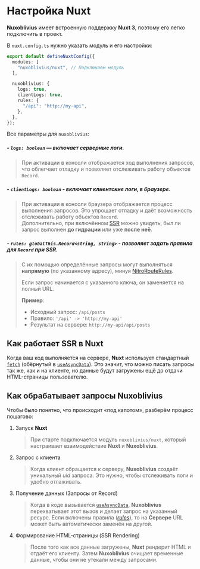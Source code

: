 # Настройка **Nuxt**

**Nuxoblivius** имеет встроенную поддержку **Nuxt 3**, поэтому его легко подключить в проект.

В `nuxt.config.ts` нужно указать модуль и его настройки:

```ts
export default defineNuxtConfig({
  modules: [
    "nuxoblivius/nuxt", // Подключаем модуль
  ],

  nuxoblivius: {
    logs: true,
    clientLogs: true,
    rules: {
      "/api": "http://my-api",
    },
  },
});
```

Все параметры для `nuxoblivius`:

##### - `logs: boolean` — включает серверные логи.

> При активации в консоли отображается ход выполнения запросов, что облегчает отладку и позволяет отслеживать работу объектов `Record`.

##### - `clientLogs: boolean` - включает клиентские логи, в браузере.

> При активации в консоли браузера отображается процесс выполнения запросов. Это упрощает отладку и даёт возможность отслеживать работу объектов `Record`.  
> Дополнительно, при включённом [SSR]() можно увидеть, был ли запрос выполнен **до гидрации** или уже **после неё**.

##### - `rules: globalThis.Record<string, string>` - позволяет задать правила для `Record` при SSR.

> С их помощью определённые запросы могут выполняться **напрямую** (по указанному адресу), минуя [NitroRouteRules](https://nuxt.com/docs/4.x/api/nuxt-config#routerules-1).
>
> Eсли запрос начинается с указанного ключа, он заменяется на полный URL.
>
> **Пример**:
>
> - Исходный запрос: `/api/posts`
> - Правило: `'/api' -> 'http://my-api'`
> - Результат на сервере: `http://my-api/api/posts`

## Как работает **SSR** в **Nuxt**

Когда ваш код выполняется на сервере, **Nuxt** использует стандартный [`fetch`](https://developer.mozilla.org/en-US/docs/Web/API/Fetch_API) (обёрнутый в [`useAsyncData`](https://nuxt.com/docs/4.x/api/composables/use-async-data)).
Это значит, что можно писать запросы так же, как и на клиенте, но данные будут загружены ещё до отдачи HTML-страницы пользователю.

## Как обрабатывает запросы **Nuxoblivius**

Чтобы было понятно, что происходит «под капотом», разберём процесс пошагово:

1. Запуск **Nuxt**

   > При старте подключается модуль `nuxoblivius/nuxt`, который настраивает взаимодействие **Nuxt** и **Nuxoblivius**.

2. Запрос с клиента

   > Когда клиент обращается к серверу, **Nuxoblivius** создаёт уникальный _uid_ запроса.
   > Это нужно, чтобы отслеживать логи и удобно отлаживать.

3. Получение данных (Запросы от Record)

   > Когда в коде вызывается [`useAsyncData`](https://nuxt.com/docs/4.x/api/composables/use-async-data), **Nuxoblivius** перехватывает этот вызов и делает запрос на указанный ресурс.
   > Если включены правила ([_rules_](#rules-globalthis-record-string-string-позволяет-задать-правила-для-record-при-ssr)), то на **Сервере** URL может быть автоматически заменён на другой.

4. Формирование HTML-страницы (SSR Rendering)
   > После того как все данные загружены, **Nuxt** рендерит HTML и отдаёт его клиенту.
   > Затем **Nuxoblivius** очищает временные данные, чтобы они не утекали между запросами.
